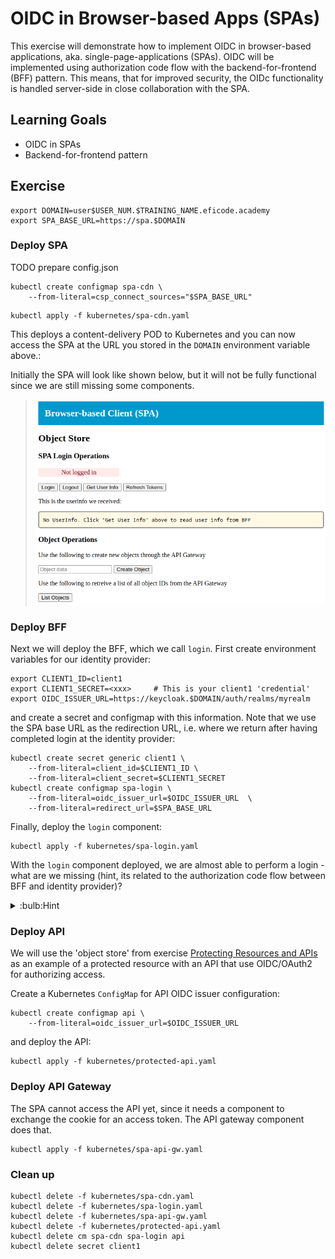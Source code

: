 # OIDC in Browser-based Apps (SPAs)

This exercise will demonstrate how to implement OIDC in browser-based
applications, aka. single-page-applications (SPAs).  OIDC will be
implemented using authorization code flow with the
backend-for-frontend (BFF) pattern. This means, that for improved
security, the OIDc functionality is handled server-side in close
collaboration with the SPA.

## Learning Goals

- OIDC in SPAs
- Backend-for-frontend pattern

## Exercise

```console
export DOMAIN=user$USER_NUM.$TRAINING_NAME.eficode.academy
export SPA_BASE_URL=https://spa.$DOMAIN
```

### Deploy SPA

TODO prepare config.json

```console
kubectl create configmap spa-cdn \
    --from-literal=csp_connect_sources="$SPA_BASE_URL"
```

```console
kubectl apply -f kubernetes/spa-cdn.yaml
```

This deploys a content-delivery POD to Kubernetes and you can now
access the SPA at the URL you stored in the `DOMAIN` environment
variable above.:

Initially the SPA will look like shown below, but it will not be fully
functional since we are still missing some components.

> ![SPA login screen](images/spa-login.png)

### Deploy BFF

Next we will deploy the BFF, which we call `login`. First create
environment variables for our identity provider:

```console
export CLIENT1_ID=client1
export CLIENT1_SECRET=<xxx>     # This is your client1 'credential'
export OIDC_ISSUER_URL=https://keycloak.$DOMAIN/auth/realms/myrealm
```

and create a secret and configmap with this information. Note that we
use the SPA base URL as the redirection URL, i.e. where we return
after having completed login at the identity provider:

```console
kubectl create secret generic client1 \
    --from-literal=client_id=$CLIENT1_ID \
    --from-literal=client_secret=$CLIENT1_SECRET
kubectl create configmap spa-login \
    --from-literal=oidc_issuer_url=$OIDC_ISSUER_URL  \
    --from-literal=redirect_url=$SPA_BASE_URL
```

Finally, deploy the `login` component:

```console
kubectl apply -f kubernetes/spa-login.yaml
```

With the `login` component deployed, we are almost able to perform a
login - what are we missing (hint, its related to the authorization
code flow between BFF and identity provider)?

<details>
<summary>:bulb:Hint</summary>
With the initial login request from BFF to identity provider, a number of parameters are passed, e.g. scope, client-ID and redirection URL for where to go after the login. Are all these parameters correct now?
<details>
<summary>:bulb:Answer</summary>
We have used the `client1` settings configured for previous exercises, e.g. the redirection URL configured in the identity provider does not match the SPA and is probably configured to something starting with `client1` right now. You need to go to the KeyCloak admin interface and update this URL to match the SPA.
</details>
</details>



### Deploy API

We will use the 'object store' from exercise [Protecting Resources and
APIs](protecting-apis.md) as an example of a protected resource with
an API that use OIDC/OAuth2 for authorizing access.

Create a Kubernetes `ConfigMap` for API OIDC issuer configuration:

```console
kubectl create configmap api \
    --from-literal=oidc_issuer_url=$OIDC_ISSUER_URL
```

and deploy the API:

```console
kubectl apply -f kubernetes/protected-api.yaml
```

### Deploy API Gateway

The SPA cannot access the API yet, since it needs a component to
exchange the cookie for an access token. The API gateway component
does that.



```console
kubectl apply -f kubernetes/spa-api-gw.yaml
```



### Clean up

```console
kubectl delete -f kubernetes/spa-cdn.yaml
kubectl delete -f kubernetes/spa-login.yaml
kubectl delete -f kubernetes/spa-api-gw.yaml
kubectl delete -f kubernetes/protected-api.yaml
kubectl delete cm spa-cdn spa-login api
kubectl delete secret client1
```
